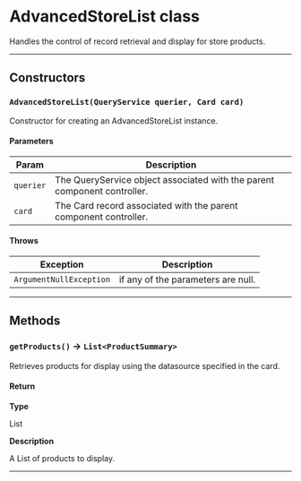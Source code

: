 # AdvancedStoreList class

Handles the control of record retrieval and display for store products.

---
## Constructors
### `AdvancedStoreList(QueryService querier, Card card)`

Constructor for creating an AdvancedStoreList instance.
#### Parameters
|Param|Description|
|-----|-----------|
|`querier` |  The QueryService object associated with the parent component controller. |
|`card` |  The Card record associated with the parent component controller. |

#### Throws
|Exception|Description|
|---------|-----------|
|`ArgumentNullException` |  if any of the parameters are null. |

---
## Methods
### `getProducts()` → `List<ProductSummary>`

Retrieves products for display using the datasource specified in the card.

#### Return

**Type**

List<ProductSummary>

**Description**

A List<ProductSummary> of products to display.

---
